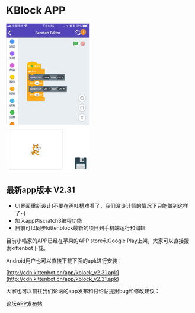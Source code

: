 # KBlock APP

![](./images/kblock_main.png)

## 最新app版本 **V2.31**
- UI界面重新设计(不要在再吐槽难看了，我们没设计师的情况下只能做到这样了~)
- 加入app内scratch3编程功能
- 目前可以同步kittenblock最新的项目到手机端运行和编辑


目前小喵家的APP已经在苹果的APP store和Google Play上架，大家可以直接搜索kittenbot下载。

Android用户也可以直接下载下面的apk进行安装：

[http://cdn.kittenbot.cn/app/kblock_v2.31.apk](http://cdn.kittenbot.cn/app/kblock_v2.31.apk)

大家也可以前往我们论坛的app发布和讨论帖提出bug和修改建议：

[论坛APP发布帖](http://kittenbot.cn/bbs/forum.php?mod=viewthread&tid=241&extra=page%3D1)